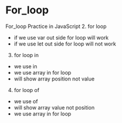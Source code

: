 # For_loop
For_loop Practice in JavaScript
2. for loop  
- if we use var out side for loop will work 
- if we use let out side for loop will not work
3. for loop in
- we use in
- we use array in for loop
- will show array position not value
4. for loop of
- we use of
- will show array value not position
- we use array in for loop